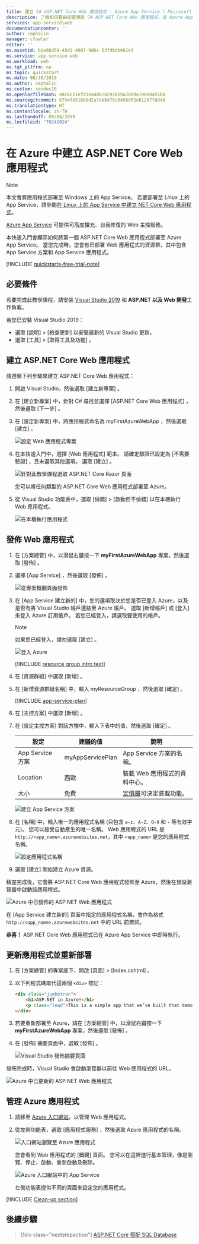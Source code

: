 ```yaml
---
title: 建立 C# ASP.NET Core Web 應用程式 - Azure App Service | Microsoft Docs
description: 了解如何藉由部署預設 C# ASP.NET Core Web 應用程式，在 Azure App Service 中執行 Web 應用程式。
services: app-service\web
documentationcenter: ''
author: cephalin
manager: cfowler
editor: ''
ms.assetid: b1e6bd58-48d1-4007-9d6c-53fd6db061e3
ms.service: app-service-web
ms.workload: web
ms.tgt_pltfrm: na
ms.topic: quickstart
ms.date: 08/30/2019
ms.author: cephalin
ms.custom: seodec18
ms.openlocfilehash: e8c6c21efd1ea406c8293819a2889e198e8455bd
ms.sourcegitcommit: 6794fb51b58d2a7eb6475c9456d55eb1267f8d40
ms.translationtype: HT
ms.contentlocale: zh-TW
ms.lasthandoff: 09/04/2019
ms.locfileid: "70242024"
---
```

# <a name="create-an-aspnet-core-web-app-in-azure"></a>在 Azure 中建立 ASP.NET Core Web 應用程式

> [!NOTE]
> 本文會將應用程式部署至 Windows 上的 App Service。 若要部署至 _Linux_ 上的 App Service，請參閱[在 Linux 上的 App Service 中建立 NET Core Web 應用程式](./containers/quickstart-dotnetcore.md)。
>

[Azure App Service](overview.md) 可提供可高度擴充、自我修復的 Web 主控服務。

本快速入門會顯示如何將第一個 ASP.NET Core Web 應用程式部署至 Azure App Service。 當您完成時，您會有已部署 Web 應用程式的資源群，其中包含 App Service 方案和 App Service 應用程式。

[!INCLUDE [quickstarts-free-trial-note](../../includes/quickstarts-free-trial-note.md)]

## <a name="prerequisites"></a>必要條件

若要完成此教學課程，請安裝 <a href="https://www.visualstudio.com/downloads/" target="_blank">Visual Studio 2019</a> 和 **ASP.NET 以及 Web 開發**工作負載。

若您已安裝 Visual Studio 2019：

- 選取 [說明]   > [檢查更新]  以安裝最新的 Visual Studio 更新。
- 選取 [工具]   > [取得工具及功能]  。

## <a name="create-an-aspnet-core-web-app"></a>建立 ASP.NET Core Web 應用程式

請遵循下列步驟來建立 ASP.NET Core Web 應用程式：

1. 開啟 Visual Studio，然後選取 [建立新專案]  。

1. 在 [建立新專案]  中，針對 C# 尋找並選擇 [ASP.NET Core Web 應用程式]  ，然後選取 [下一步]  。

1. 在 [設定新專案]  中，將應用程式命名為 myFirstAzureWebApp  ，然後選取 [建立]  。

   ![設定 Web 應用程式專案](./media/app-service-web-get-started-dotnet/configure-web-app-project.png)

1. 在本快速入門中，選擇 [Web 應用程式]  範本。 請確定驗證已設定為 [不需要驗證]  ，且未選取其他選項。 選取 [建立]  。

   ![針對此教學課程選取 ASP.NET Core Razor 頁面](./media/app-service-web-get-started-dotnet/aspnet-razor-pages-app.png)

    您可以將任何類型的 ASP.NET Core Web 應用程式部署至 Azure。

1. 從 Visual Studio 功能表中，選取 [偵錯]   > [啟動但不偵錯]  以在本機執行 Web 應用程式。

   ![在本機執行應用程式](./media/app-service-web-get-started-dotnet/razor-web-app-running-locally.png)

## <a name="publish-your-web-app"></a>發佈 Web 應用程式

1. 在 [方案總管]  中，以滑鼠右鍵按一下 **myFirstAzureWebApp** 專案，然後選取 [發佈]  。

1. 選擇 [App Service]  ，然後選取 [發佈]  。

   ![從專案概觀頁面發佈](./media/app-service-web-get-started-dotnet/publish-app-vs2019.png)

1. 在 [App Service 建立新的]  中，您的選項取決於您是否已登入 Azure，以及是否有將 Visual Studio 帳戶連結至 Azure 帳戶。 選取 [新增帳戶]  或 [登入]  來登入 Azure 訂用帳戶。 若您已經登入，請選取要使用的帳戶。

   > [!NOTE]
   > 如果您已經登入，請勿選取 [建立]  。
   >

   ![登入 Azure](./media/app-service-web-get-started-dotnet/sign-in-azure-vs2019.png)

   [!INCLUDE [resource group intro text](../../includes/resource-group.md)]

1. 在 [資源群組]  中選取 [新增]  。

1. 在 [新增資源群組名稱]  中，輸入 myResourceGroup  ，然後選取 [確定]  。

   [!INCLUDE [app-service-plan](../../includes/app-service-plan.md)]

1. 在 [主控方案]  中選取 [新增]  。

1. 在 [設定主控方案]  對話方塊中，輸入下表中的值，然後選取 [確定]  。

   | 設定 | 建議的值 | 說明 |
   |-|-|-|
   |App Service 方案| myAppServicePlan | App Service 方案的名稱。 |
   | Location | 西歐 | 裝載 Web 應用程式的資料中心。 |
   | 大小 | 免費 | [定價層](https://azure.microsoft.com/pricing/details/app-service/?ref=microsoft.com&utm_source=microsoft.com&utm_medium=docs&utm_campaign=visualstudio)可決定裝載功能。 |

   ![建立 App Service 方案](./media/app-service-web-get-started-dotnet/app-service-plan-vs2019.png)

1. 在 [名稱]  中，輸入唯一的應用程式名稱 (只包含 `a-z`、`A-Z`、`0-9` 和 `-` 等有效字元)。 您可以接受自動產生的唯一名稱。 Web 應用程式的 URL 是 `http://<app_name>.azurewebsites.net`，其中 `<app_name>` 是您的應用程式名稱。

   ![設定應用程式名稱](./media/app-service-web-get-started-dotnet/web-app-name-vs2019.png)

1. 選取 [建立]  開始建立 Azure 資源。

精靈完成後，它會將 ASP.NET Core Web 應用程式發佈至 Azure，然後在預設瀏覽器中啟動該應用程式。

![Azure 中已發佈的 ASP.NET Web 應用程式](./media/app-service-web-get-started-dotnet/web-app-running-live.png)

在 [App Service 建立新的]  頁面中指定的應用程式名稱，會作為格式 `http://<app_name>.azurewebsites.net` 中的 URL 前置詞。

**恭喜！** ASP.NET Core Web 應用程式已在 Azure App Service 中即時執行。

## <a name="update-the-app-and-redeploy"></a>更新應用程式並重新部署

1. 在 [方案總管]  的專案底下，開啟 [頁面]   > [Index.cshtml]  。

1. 以下列程式碼取代這兩個 `<div>` 標記：

   ```HTML
   <div class="jumbotron">
       <h1>ASP.NET in Azure!</h1>
       <p class="lead">This is a simple app that we’ve built that demonstrates how to deploy a .NET app to Azure App Service.</p>
   </div>
   ```

1. 若要重新部署至 Azure，請在 [方案總管]  中，以滑鼠右鍵按一下 **myFirstAzureWebApp** 專案，然後選取 [發佈]  。

1. 在 [發佈]  摘要頁面中，選取 [發佈]  。

   ![Visual Studio 發佈摘要頁面](./media/app-service-web-get-started-dotnet/publish-summary-page-vs2019.png)

發佈完成時，Visual Studio 會啟動瀏覽器以前往 Web 應用程式的 URL。

![Azure 中已更新的 ASP.NET Web 應用程式](./media/app-service-web-get-started-dotnet/web-app-running-live-updated.png)

## <a name="manage-the-azure-app"></a>管理 Azure 應用程式

1. 請移至 <a href="https://portal.azure.com" target="_blank">Azure 入口網站</a>，以管理 Web 應用程式。

1. 從左側功能表，選取 [應用程式服務]  ，然後選取 Azure 應用程式的名稱。

   ![入口網站瀏覽至 Azure 應用程式](./media/app-service-web-get-started-dotnet/access-portal-vs2019.png)

   您會看到 Web 應用程式的 [概觀] 頁面。 您可以在這裡進行基本管理，像是瀏覽、停止、啟動、重新啟動及刪除。

   ![Azure 入口網站中的 App Service](./media/app-service-web-get-started-dotnet/web-app-general-vs2019.png)

   左側功能表提供不同的頁面來設定您的應用程式。

[!INCLUDE [Clean-up section](../../includes/clean-up-section-portal.md)]

## <a name="next-steps"></a>後續步驟

> [!div class="nextstepaction"]
> [ASP.NET Core 搭配 SQL Database](app-service-web-tutorial-dotnetcore-sqldb.md)
